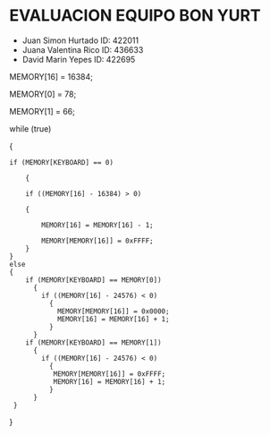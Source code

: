 # EVALUACION EQUIPO BON YURT

- Juan Simon Hurtado ID: 422011
- Juana Valentina Rico ID: 436633
- David Marin Yepes ID: 422695

MEMORY[16] = 16384;

MEMORY[0] = 78;

MEMORY[1] = 66;

while (true)

{

    if (MEMORY[KEYBOARD] == 0)
    
        {
    
        if ((MEMORY[16] - 16384) > 0)
        
        {
        
            MEMORY[16] = MEMORY[16] - 1;
            
            MEMORY[MEMORY[16]] = 0xFFFF;
        }
    }
    else
    {
        if (MEMORY[KEYBOARD] == MEMORY[0])
          {
            if ((MEMORY[16] - 24576) < 0)
              {
                MEMORY[MEMORY[16]] = 0x0000;
                MEMORY[16] = MEMORY[16] + 1;
              }
          }
        if (MEMORY[KEYBOARD] == MEMORY[1])
          {
            if ((MEMORY[16] - 24576) < 0)
              {
               MEMORY[MEMORY[16]] = 0xFFFF;
               MEMORY[16] = MEMORY[16] + 1;
              }
          } 
     }
}
